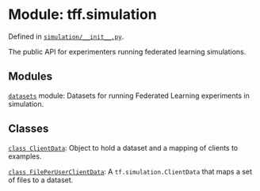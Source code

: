 <div itemscope itemtype="http://developers.google.com/ReferenceObject">
<meta itemprop="name" content="tff.simulation" />
<meta itemprop="path" content="Stable" />
</div>

# Module: tff.simulation

Defined in
[`simulation/__init__.py`](http://github.com/tensorflow/federated/tree/master/tensorflow_federated/python/simulation/__init__.py).

The public API for experimenters running federated learning simulations.

## Modules

[`datasets`](../tff/simulation/datasets.md) module: Datasets for running
Federated Learning experiments in simulation.

## Classes

[`class ClientData`](../tff/simulation/ClientData.md): Object to hold a dataset
and a mapping of clients to examples.

[`class FilePerUserClientData`](../tff/simulation/FilePerUserClientData.md): A
`tf.simulation.ClientData` that maps a set of files to a dataset.
